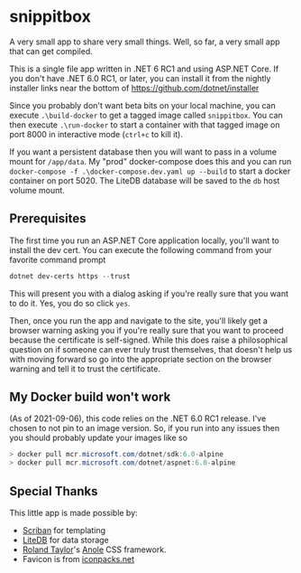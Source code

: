 # snippitbox
A very small app to share very small things. Well, so far, a very small app that can get compiled.

This is a single file app written in .NET 6 RC1 and using ASP.NET Core. If you don't have .NET 6.0 RC1, or later, you can install it from the nightly installer links near the bottom of https://github.com/dotnet/installer

Since you probably don't want beta bits on your local machine, you can execute `.\build-docker` to get a tagged image called `snippitbox`.
You can then execute `.\run-docker` to start a container with that tagged image on port 8000 in interactive mode (`ctrl+c` to kill it).

If you want a persistent database then you will want to pass in a volume mount for `/app/data`. My "prod" docker-compose does this and you can run `docker-compose -f .\docker-compose.dev.yaml up --build` 
to start a docker container on port 5020. The LiteDB database will be saved to the `db` host volume mount.

## Prerequisites

The first time you run an ASP.NET Core application locally, you'll want to install the dev cert. You can execute the following command from your favorite command prompt

```powershell
dotnet dev-certs https --trust
```

This will present you with a dialog asking if you're really sure that you want to do it. Yes, you do so click `yes`.

Then, once you run the app and navigate to the site, you'll likely get a browser warning asking you if you're really sure that you want to proceed because the certificate is self-signed. While this does raise
a philosophical question on if someone can ever truly trust themselves, that doesn't help us with moving forward so go into the appropriate section on the browser warning and tell it to trust the certificate.

## My Docker build won't work

(As of 2021-09-06), this code relies on the .NET 6.0 RC1 release. I've chosen to not pin to an image version. So, if you run into any issues then you should probably update your images like so

```powershell
> docker pull mcr.microsoft.com/dotnet/sdk:6.0-alpine
> docker pull mcr.microsoft.com/dotnet/aspnet:6.0-alpine
```

## Special Thanks

This little app is made possible by:
- [Scriban](https://github.com/scriban/scriban) for templating
- [LiteDB](https://www.litedb.org) for data storage
- [Roland Taylor](https://twitter.com/rolandixor/)'s [Anole](https://github.com/rolandixor/anole) CSS framework.
- Favicon is from [iconpacks.net](https://www.iconpacks.net)